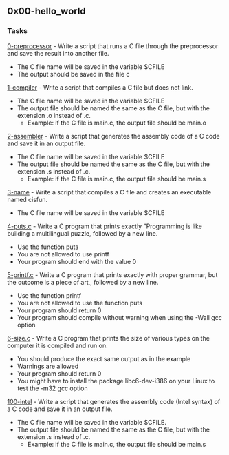 ## 0x00-hello_world

### Tasks

[0-preprocessor](./0-preprocessor) - Write a script that runs a C file through the preprocessor and save the result into another file.

- The C file name will be saved in the variable $CFILE
- The output should be saved in the file c

[1-compiler](./1-compiler) - Write a script that compiles a C file but does not link.

- The C file name will be saved in the variable $CFILE
- The output file should be named the same as the C file, but with the extension .o instead of .c.
  - Example: if the C file is main.c, the output file should be main.o

[2-assembler](./2-assembler) - Write a script that generates the assembly code of a C code and save it in an output file.

- The C file name will be saved in the variable $CFILE
- The output file should be named the same as the C file, but with the extension .s instead of .c.
  - Example: if the C file is main.c, the output file should be main.s

[3-name](./3-name) - Write a script that compiles a C file and creates an executable named cisfun.

- The C file name will be saved in the variable $CFILE

[4-puts.c](./4-puts.c) - Write a C program that prints exactly "Programming is like building a multilingual puzzle, followed by a new line.

- Use the function puts
- You are not allowed to use printf
- Your program should end with the value 0

[5-printf.c](./5-printf.c) - Write a C program that prints exactly with proper grammar, but the outcome is a piece of art,, followed by a new line.

- Use the function printf
- You are not allowed to use the function puts
- Your program should return 0
- Your program should compile without warning when using the -Wall gcc option

[6-size.c](./6-size.c) - Write a C program that prints the size of various types on the computer it is compiled and run on.

- You should produce the exact same output as in the example
- Warnings are allowed
- Your program should return 0
- You might have to install the package libc6-dev-i386 on your Linux to test the -m32 gcc option

[100-intel](./100-intel) - Write a script that generates the assembly code (Intel syntax) of a C code and save it in an output file.

- The C file name will be saved in the variable $CFILE.
- The output file should be named the same as the C file, but with the extension .s instead of .c.
    - Example: if the C file is main.c, the output file should be main.s